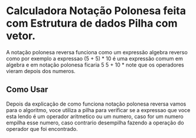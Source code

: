 # Calculadora Notação Polonesa feita com Estrutura de dados Pilha com vetor.
A notação polonesa reversa funciona como um expressão algebra reverso como por exemplo a expressao (5 + 5) * 10 é uma expressão comum em algebra e em notação polonesa ficaria 5 5 + 10 * note que os operadores vieram depois dos numeros.

 ## Como Usar
 Depois da explicação de como funciona notação polonesa reversa vamos para o algoritmo, voce utiliza a pilha para verificar se a expressao
 que voce esta lendo é um operador aritmetico ou um numero, caso for um numero empilha esse numero, caso contrario desempilha fazendo a operação do operador que foi encontrado.
 
